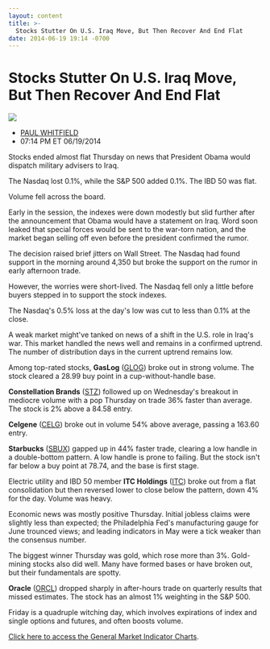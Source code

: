```yaml
---
layout: content
title: >-
  Stocks Stutter On U.S. Iraq Move, But Then Recover And End Flat
date: 2014-06-19 19:14 -0700
---
```



Stocks Stutter On U.S. Iraq Move, But Then Recover And End Flat
================================================================


![](https://www.investors.com/wp-content/uploads/ibd-migrated-images/MPv_140620_635387889676809056.png)

* [PAUL WHITFIELD](https://www.investors.com/author/whitfieldp/ "Posts by PAUL WHITFIELD")
* 07:14 PM ET 06/19/2014




Stocks ended almost flat Thursday on news that President Obama would dispatch military advisers to Iraq.

  

The Nasdaq lost 0.1%, while the S&P 500 added 0.1%. The IBD 50 was flat.

  

Volume fell across the board.

  

Early in the session, the indexes were down modestly but slid further after the announcement that Obama would have a statement on Iraq. Word soon leaked that special forces would be sent to the war-torn nation, and the market began selling off even before the president confirmed the rumor.

  

The decision raised brief jitters on Wall Street. The Nasdaq had found support in the morning around 4,350 but broke the support on the rumor in early afternoon trade.

  

However, the worries were short-lived. The Nasdaq fell only a little before buyers stepped in to support the stock indexes.

  

The Nasdaq's 0.5% loss at the day's low was cut to less than 0.1% at the close.

  

A weak market might've tanked on news of a shift in the U.S. role in Iraq's war. This market handled the news well and remains in a confirmed uptrend. The number of distribution days in the current uptrend remains low.

  

Among top-rated stocks, **GasLog** ([GLOG](https://research.investors.com/quote.aspx?symbol=GLOG)) broke out in strong volume. The stock cleared a 28.99 buy point in a cup-without-handle base.

  

**Constellation Brands** ([STZ](https://research.investors.com/quote.aspx?symbol=STZ)) followed up on Wednesday's breakout in mediocre volume with a pop Thursday on trade 36% faster than average. The stock is 2% above a 84.58 entry.

  

**Celgene** ([CELG](https://research.investors.com/quote.aspx?symbol=CELG)) broke out in volume 54% above average, passing a 163.60 entry.

  

**Starbucks** ([SBUX](https://research.investors.com/quote.aspx?symbol=SBUX)) gapped up in 44% faster trade, clearing a low handle in a double-bottom pattern. A low handle is prone to failing. But the stock isn't far below a buy point at 78.74, and the base is first stage.

  

Electric utility and IBD 50 member **ITC Holdings** ([ITC](https://research.investors.com/quote.aspx?symbol=ITC)) broke out from a flat consolidation but then reversed lower to close below the pattern, down 4% for the day. Volume was heavy.

  

Economic news was mostly positive Thursday. Initial jobless claims were slightly less than expected; the Philadelphia Fed's manufacturing gauge for June trounced views; and leading indicators in May were a tick weaker than the consensus number.

  

The biggest winner Thursday was gold, which rose more than 3%. Gold-mining stocks also did well. Many have formed bases or have broken out, but their fundamentals are spotty.

  

**Oracle** ([ORCL](https://research.investors.com/quote.aspx?symbol=ORCL)) dropped sharply in after-hours trade on quarterly results that missed estimates. The stock has an almost 1% weighting in the S&P 500.

  

Friday is a quadruple witching day, which involves expirations of index and single options and futures, and often boosts volume.

  

[Click here to access the General Market Indicator Charts](https://www.investors.com/pdf/GMI_062014.pdf).




